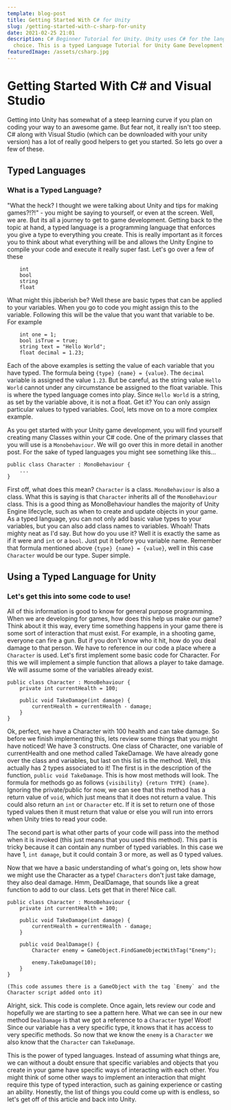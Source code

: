 ```yaml
---
template: blog-post
title: Getting Started With C# for Unity
slug: /getting-started-with-c-sharp-for-unity
date: 2021-02-25 21:01
description: C# Beginner Tutorial for Unity. Unity uses C# for the language of
  choice. This is a typed Language Tutorial for Unity Game Development.
featuredImage: /assets/csharp.jpg
---
```

# Getting Started With C# and Visual Studio
Getting into Unity has somewhat of a steep learning curve if you plan on coding your way to an awesome game. But fear not, it really isn't too steep. C# along with Visual Studio (which can be downloaded with your unity version) has a lot of really good helpers to get you started. So lets go over a few of these.

## Typed Languages
### What is a Typed Language?
"What the heck? I thought we were talking about Unity and tips for making games?!?!" - you might be saying to yourself, or even at the screen. Well, we are. But its all a journey to get to game development. Getting back to the topic at hand, a typed language is a programming language that enforces you give a type to everything you create. This is really important as it forces you to think about what everything will be and allows the Unity Engine to compile your code and execute it really super fast. Let's go over a few of these

```
    int
    bool
    string
    float
```
What might this jibberish be? Well these are basic types that can be applied to your variables. When you go to code you might assign this to the variable. Following this will be the value that you want that variable to be. For example
```
    int one = 1;
    bool isTrue = true;
    string text = "Hello World";
    float decimal = 1.23;
```
Each of the above examples is setting the value of each variable that you have typed. The formula being `{type} {name} = {value}`. The `decimal` variable is assigned the value `1.23`. But be careful, as the string value `Hello World` cannot under any circumstance be assigned to the float variable. This is where the typed language comes into play. Since `Hello World` is a string, as set by the variable above, it is not a float. Get it? You can only assign particular values to typed variables. Cool, lets move on to a more complex example.

As you get started with your Unity game development, you will find yourself creating many Classes within your C# code. One of the primary classes that you will use is a `Monobehaviour`. We will go over this in more detail in another post. For the sake of typed languages you might see something like this...
```
public class Character : MonoBehaviour {
    ...
}
```
First off, what does this mean? `Character` is a class. `MonoBehaviour` is also a class. What this is saying is that `Character` inherits all of the `MonoBehaviour` class. This is a good thing as MonoBehaviour handles the majority of Unity Engine lifecycle, such as when to create and update objects in your game. As a typed language, you can not only add basic value types to your variables, but you can also add class names to variables. Whoah! Thats mighty neat as I'd say. But how do you use it? Well it is exactly the same as if it were and `int` or a `bool`. Just put it before you variable name. Remember that formula mentioned above `{type} {name} = {value}`, well in this case `Character` would be our type. Super simple.

## Using a Typed Language for Unity
### Let's get this into some code to use!

All of this information is good to know for general purpose programming. When we are developing for games, how does this help us make our game? Think about it this way, every time something happens in your game there is some sort of interaction that must exist. For example, in a shooting game, everyone can fire a gun. But if you don't know who it hit, how do you deal damage to that person. We have to reference in our code a place where a `Character` is used. Let's first implement some basic code for Character. For this we will implement a simple function that allows a player to take damage. We will assume some of the variables already exist.
```
public class Character : MonoBehaviour {
    private int currentHealth = 100;

    public void TakeDamage(int damage) {
        currentHealth = currentHealth - damage;
    }
}
```
Ok, perfect, we have a Character with 100 health and can take damage. So before we finish implementing this, lets review some things that you might have noticed! We have 3 constructs. One class of Character, one variable of currentHealth and one method called TakeDamage. We have already gone over the class and variables, but last on this list is the method. Well, this actually has 2 types associated to it! The first is in the description of the function, `public void TakeDamage`. This is how most methods will look. The formula for methods go as follows `{visibility} {return TYPE} {name}`. Ignoring the private/public for now, we can see that this method has a return value of `void`, which just means that it does not return a value. This could also return an `int` or `Character` etc. If it is set to return one of those typed values then it must return that value or else you will run into errors when Unity tries to read your code.

The second part is what other parts of your code will pass into the method when it is invoked (this just means that you used this method). This part is tricky because it can contain any number of typed variables. In this case we have 1, `int damage`, but it could contain 3 or more, as well as 0 typed values.

Now that we have a basic understanding of what's going on, lets show how we might use the Character as a type! `Characters` don't just take damage, they also deal damage. Hmm, DealDamage, that sounds like a great function to add to our class. Lets get that in there! Nice call.

```
public class Character : MonoBehaviour {
    private int currentHealth = 100;

    public void TakeDamage(int damage) {
        currentHealth = currentHealth - damage;
    }

    public void DealDamage() {
        Character enemy = GameObject.FindGameObjectWithTag("Enemy");

        enemy.TakeDamage(10);
    }
}

(This code assumes there is a GameObject with the tag `Enemy` and the Character script added onto it)
```
Alright, sick. This code is complete. Once again, lets review our code and hopefully we are starting to see a pattern here. What we can see in our new method `DealDamage` is that we got a reference to a `Character` type! Woot! Since our variable has a very specific type, it knows that it has access to very specific methods. So now that we know the `enemy` is a `Character` we also know that the `Character` can `TakeDamage`.

This is the power of typed languages. Instead of assuming what things are, we can without a doubt ensure that specific variables and objects that you create in your game have specific ways of interacting with each other. You might think of some other ways to implement an interaction that might require this type of typed interaction, such as gaining experience or casting an ability. Honestly, the list of things you could come up with is endless, so let's get off of this article and back into Unity.